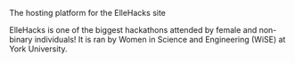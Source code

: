 The hosting platform for the ElleHacks site

ElleHacks is one of the biggest hackathons attended by female and non-binary individuals! It is ran by Women in Science and Engineering (WiSE) at York University. 
